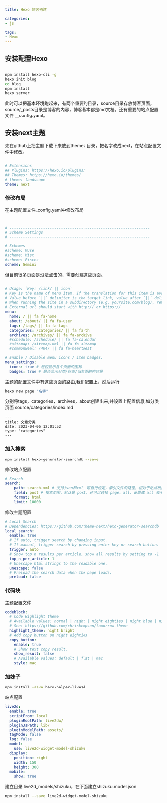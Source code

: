 ```yaml
---
title: Hexo 博客搭建

categories: 
- js

tags:
- Hexo
---
```


## 安装配置Hexo


``` bash

npm install hexo-cli -g
hexo init blog
cd blog
npm install
hexo server

```

此时可以把基本环境跑起来，有两个重要的目录，source目录存放博客页面，source/_posts目录是博客的内容，博客基本都是md文档。还有重要的站点配置文件 __config.yaml。


## 安装next主题

先在github上把主题下载下来放到themes 目录，把名字改成next，在站点配置文件中修改。

``` yaml

# Extensions
## Plugins: https://hexo.io/plugins/
## Themes: https://hexo.io/themes/
# theme: landscape
theme: next

```

### 修改布局

在主题配置文件_config.yaml中修改布局

``` yaml


# ---------------------------------------------------------------
# Scheme Settings
# ---------------------------------------------------------------

# Schemes
#scheme: Muse
#scheme: Mist
#scheme: Pisces
scheme: Gemini

```


但目前很多页面是没法点击的，需要创建这些页面。

``` yaml 

# Usage: `Key: /link/ || icon`
# Key is the name of menu item. If the translation for this item is available, the translated text will be loaded, otherwise the Key name will be used. Key is case-senstive.
# Value before `||` delimiter is the target link, value after `||` delimiter is the name of Font Awesome icon.
# When running the site in a subdirectory (e.g. yoursite.com/blog), remove the leading slash from link value (/archives -> archives).
# External url should start with http:// or https://
menu:
  home: / || fa fa-home
  about: /about/ || fa fa-user
  tags: /tags/ || fa fa-tags
  categories: /categories/ || fa fa-th
  archives: /archives/ || fa fa-archive
  #schedule: /schedule/ || fa fa-calendar
  #sitemap: /sitemap.xml || fa fa-sitemap
  #commonweal: /404/ || fa fa-heartbeat

# Enable / Disable menu icons / item badges.
menu_settings:
  icons: true # 是否显示各个页面的图标
  badges: true # 是否显示分类/标签/归档页的内容量

```


主题的配置文件中有这些页面的路由,我们配置上，然后运行

```bash
hexo new page "名字"
```
分别将tags，categories，archives，about创建出来,并设置上配置信息,如分类页面 source/categories/index.md

``` 
---
title: 文章分类
date: 2023-04-06 12:01:52
type: "categories"
---

```


### 加入搜索

```bash
npm install hexo-generator-searchdb --save
```
修改站点配置
``` yaml
# Search
search:
    path: search.xml # 支持json和xml，可自行设定，索引文件的路径，相对于站点根目录
    field: post # 搜索范围，默认是 post，还可以选择 page、all，设置成 all 表示搜索所有页面
    format: html
    limit: 10000 
```

修改主题配置

```yaml
# Local Search
# Dependencies: https://github.com/theme-next/hexo-generator-searchdb
local_search:
  enable: true
  # If auto, trigger search by changing input.
  # If manual, trigger search by pressing enter key or search button.
  trigger: auto
  # Show top n results per article, show all results by setting to -1
  top_n_per_article: 1
  # Unescape html strings to the readable one.
  unescape: false
  # Preload the search data when the page loads.
  preload: false
```


### 代码块

主题配置文件

```yaml
codeblock:
  # Code Highlight theme
  # Available values: normal | night | night eighties | night blue | night bright | solarized | solarized dark | galactic
  # See: https://github.com/chriskempson/tomorrow-theme
  highlight_theme: night bright
  # Add copy button on night eighties
  copy_button:
    enable: true
    # Show text copy result.
    show_result: false
    # Available values: default | flat | mac
    style: mac 

```


### 加妹子

```bash
npm install -save hexo-helper-live2d
```

站点配置

``` yaml 
live2d:
  enable: true
  scriptFrom: local
  pluginRootPath: live2dw/
  pluginJsPath: lib/
  pluginModelPath: assets/
  tagMode: false
  log: false
  model:
    use: live2d-widget-model-shizuku
  display:
    position: right
    width: 150
    height: 300
  mobile:
    show: true

```

建立目录 live2d_models/shizuku，在下面建立shizuku.model.json

``` bash 
npm install --save live2d-widget-model-shizuku
```

